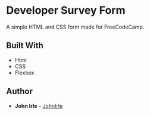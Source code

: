 # Developer Survey Form

A simple HTML and CSS form made for FreeCodeCamp.

## Built With

* Html
* CSS
* Flexbox

## Author

* **John Irle** - [JohnIrle](https://github.com/JohnIrle)
